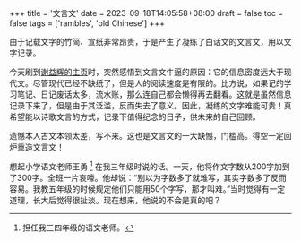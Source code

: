 +++
title = '文言文'
date = 2023-09-18T14:05:58+08:00
draft = false
toc = false
tags = ['rambles', 'old Chinese']
+++

由于记载文字的竹简、宣纸非常昂贵，于是产生了凝练了白话文的文言文，用以文字记录。

今天刷到[谢益辉的主页](https://yihui.org/)时，突然感悟到文言文牛逼的原因：它的信息密度远大于现代文。尽管现代已经不缺纸了，但是人的阅读速度是有限的。比方说，如果记的学习笔记、日记废话太多，流水账，那么连自己都会懒得再去翻看。这就是虽然信息记录下来了，但是由于其泛滥，反而失去了意义。因此，凝练的文字难能可贵！真希望能以诗歌文言的方式，记录下值得纪念的日子，供未来的自己回顾。

遗憾本人古文本领太差，写不来。这也是文言文的一大缺憾，门槛高。得空一定回炉重造文言文！

想起小学语文老师王勇 [^1] 在我三年级时说的话。一天，他将作文字数从200字加到了300字。全班一片哀嚎。他却说：“别以为字数多了就难写，其实字数多了反而容易。我教五年级的时候规定他们只能用50个字写，那才叫难。”当时觉得有一定道理，长大后觉得很扯淡。现在想来，他说的不会是真的吧？

[^1]: 担任我三四年级的语文老师。
